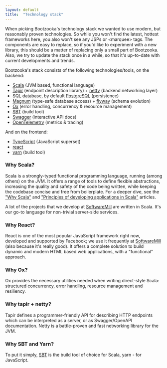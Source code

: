 ```yaml
---
layout: default
title:  "Technology stack"
---
```


When picking Bootzooka's technology stack we wanted to use modern, but reasonably proven technologies. So while you won't find the latest, hottest frameworks here, you also won't see any JSPs or &lt;marquee&gt; tags. The components are easy to replace, so if you'd like to experiment with a new library, this should be a matter of replacing only a small part of Bootzooka. Also, we try to update the stack once in a while, so that it's up-to-date with current developments and trends.

Bootzooka's stack consists of the following technologies/tools, on the backend:

* [Scala](https://www.scala-lang.org) (JVM based, functional language)
* [Tapir](https://github.com/softwaremill/tapir) (endpoint description library) + [netty](https://netty.io) (backend networking layer)
* SQL database, by default [PostgreSQL](https://www.postgresql.org) (persistence)
* [Magnum](https://github.com/AugustNagro/magnum) (type-safe database access) + [flyway](https://flywaydb.org) (schema evolution)
* [Ox](https://github.com/softwaremill/ox) (error handling, concurrency & resource management)
* [SBT](https://www.scala-sbt.org) (build tool)
* [Swagger](https://swagger.io) (interactive API docs)
* [OpenTelemetry](https://opentelemetry.io) (metrics & tracing)

And on the frontend:

* [TypeScript](https://www.typescriptlang.org) (JavaScript superset)
* [react](https://reactjs.org)
* [yarn](https://yarnpkg.com) (build tool)

### Why Scala?

Scala is a strongly-typed functional programming language, running (among others) on the JVM. It offers a range of tools to define flexible abstractions, increasing the quality and safety of the code being written, while keeping the codebase concise and free from boilerplate. For a deeper dive, see the ["Why Scala"](https://blog.softwaremill.com/why-scala-a6ac8c98c541) and ["Principles of developing applications in Scala"](https://softwaremill.com/principles-of-developing-applications-in-scala/) articles.

A lot of the projects that we develop at [SoftwareMill](http://softwaremill.com) are written in Scala. It's our go-to language for non-trivial server-side services.

### Why React?

React is one of the most popular JavaScript framework right now, developed and supported by Facebook; we use it frequently at [SoftwareMill](http://softwaremill.com) (also because it's really good). It offers a complete solution to build dynamic and modern HTML based web applications, with a "functional" approach.

### Why Ox?

Ox provides the necessary utilities needed when writing direct-style Scala: structured concurrency, error handling, resource management and resiliency.

### Why tapir + netty?

Tapir defines a programmer-friendly API for describing HTTP endpoints which can be interpreted as a server, or as Swagger/OpenAPI documentation. Netty is a battle-proven and fast networking library for the JVM.

### Why SBT and Yarn?

To put it simply, [SBT](https://www.scala-sbt.org) is the build tool of choice for Scala, yarn - for JavaScript.
